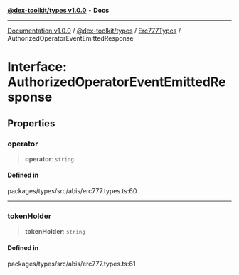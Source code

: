 [**@dex-toolkit/types v1.0.0**](../../../README.md) • **Docs**

***

[Documentation v1.0.0](../../../../../packages.md) / [@dex-toolkit/types](../../../README.md) / [Erc777Types](../README.md) / AuthorizedOperatorEventEmittedResponse

# Interface: AuthorizedOperatorEventEmittedResponse

## Properties

### operator

> **operator**: `string`

#### Defined in

packages/types/src/abis/erc777.types.ts:60

***

### tokenHolder

> **tokenHolder**: `string`

#### Defined in

packages/types/src/abis/erc777.types.ts:61
